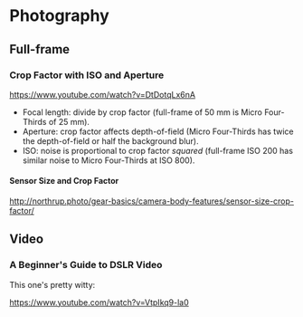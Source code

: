 # Photography

## Full-frame

### Crop Factor with ISO and Aperture

https://www.youtube.com/watch?v=DtDotqLx6nA

* Focal length: divide by crop factor (full-frame of 50 mm is Micro Four-Thirds
  of 25 mm).
* Aperture: crop factor affects depth-of-field (Micro Four-Thirds has twice the
  depth-of-field or half the background blur).
* ISO: noise is proportional to crop factor _squared_ (full-frame ISO 200 has
  similar noise to Micro Four-Thirds at ISO 800).

#### Sensor Size and Crop Factor

http://northrup.photo/gear-basics/camera-body-features/sensor-size-crop-factor/

## Video

### A Beginner's Guide to DSLR Video

This one's pretty witty:

https://www.youtube.com/watch?v=VtpIkq9-la0
